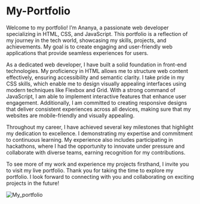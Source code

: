 # My-Portfolio

Welcome to my portfolio! I’m Ananya, a passionate web developer specializing in HTML, CSS, and JavaScript. This portfolio is a reflection of my journey in the tech world, showcasing my skills, projects, and achievements. My goal is to create engaging and user-friendly web applications that provide seamless experiences for users.

As a dedicated web developer, I have built a solid foundation in front-end technologies. My proficiency in HTML allows me to structure web content effectively, ensuring accessibility and semantic clarity. I take pride in my CSS skills, which enable me to design visually appealing interfaces using modern techniques like Flexbox and Grid. With a strong command of JavaScript, I am able to implement interactive features that enhance user engagement. Additionally, I am committed to creating responsive designs that deliver consistent experiences across all devices, making sure that my websites are mobile-friendly and visually appealing.

Throughout my career, I have achieved several key milestones that highlight my dedication to excellence. I demonstrating my expertise and commitment to continuous learning. My experience also includes participating in hackathons, where I had the opportunity to innovate under pressure and collaborate with diverse teams, earning recognition for my contributions.

To see more of my work and experience my projects firsthand, I invite you to visit my live portfolio. Thank you for taking the time to explore my portfolio. I look forward to connecting with you and collaborating on exciting projects in the future!

![My_portfolio](https://github.com/user-attachments/assets/b66f703a-cfc0-4a44-9aa5-628fd7113f15)



